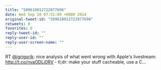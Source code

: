 ```yaml
---
title: "509610012722077696"
date: Wed Sep 10 07:51:09 +0000 2014
original-tweet-id: "509610012722077696"
retweets: 0
favorites: 0
reply-tweet-id: ""
reply-user-id: ""
reply-user-screen-name: ""
---
```

RT <a href="https://twitter.com/igrigorik">@igrigorik</a>: nice analysis of what went wrong with Apple's livestream: http://t.co/nyaODLj0RV - tl;dr: make your stuff cacheable, use a C…
